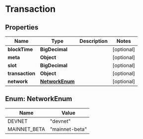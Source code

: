 

# Transaction


## Properties

Name | Type | Description | Notes
------------ | ------------- | ------------- | -------------
**blockTime** | **BigDecimal** |  |  [optional]
**meta** | **Object** |  |  [optional]
**slot** | **BigDecimal** |  |  [optional]
**transaction** | **Object** |  |  [optional]
**network** | [**NetworkEnum**](#NetworkEnum) |  |  [optional]



## Enum: NetworkEnum

Name | Value
---- | -----
DEVNET | &quot;devnet&quot;
MAINNET_BETA | &quot;mainnet-beta&quot;



